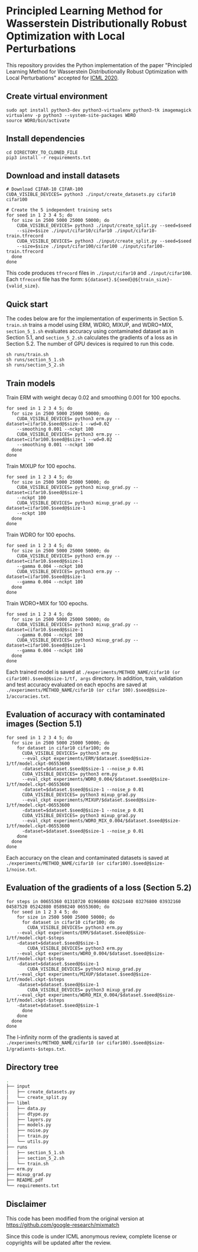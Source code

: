 
# Principled Learning Method for Wasserstein Distributionally Robust Optimization with Local Perturbations
This repository provides the Python implementation of the paper "Principled Learning Method for Wasserstein Distributionally Robust Optimization with Local Perturbations" accepted for [ICML 2020](https://icml.cc/Conferences/2020/AcceptedPapersInitial).

## Create virtual environment
```
sudo apt install python3-dev python3-virtualenv python3-tk imagemagick
virtualenv -p python3 --system-site-packages WDRO
source WDRO/bin/activate
```

## Install dependencies
```
cd DIRECTORY_TO_CLONED_FILE
pip3 install -r requirements.txt
```

## Download and install datasets
```
# Download CIFAR-10 CIFAR-100
CUDA_VISIBLE_DEVICES= python3 ./input/create_datasets.py cifar10 cifar100

# Create the 5 independent training sets
for seed in 1 2 3 4 5; do
  for size in 2500 5000 25000 50000; do
    CUDA_VISIBLE_DEVICES= python3 ./input/create_split.py --seed=$seed 
    --size=$size ./input/cifar10/cifar10 ./input/cifar10-train.tfrecord
    CUDA_VISIBLE_DEVICES= python3 ./input/create_split.py --seed=$seed 
    --size=$size ./input/cifar100/cifar100 ./input/cifar100-train.tfrecord
  done
done
```
This code produces `tfrecord` files in `./input/cifar10` and `./input/cifar100`.  Each `tfrecord` file has the form: `${dataset}.${seed}@${train_size}-{valid_size}`.

## Quick start
The codes below are for the implementation of experiments in Section 5. `train.sh` trains a model using ERM, WDRO, MIXUP, and WDRO+MIX, `section_5_1.sh` evaluates accuracy using contaminated dataset as in Section 5.1, and `section_5_2.sh` calculates the gradients of a loss as in Section 5.2. The number of GPU devices is required to run this code.
```
sh runs/train.sh
sh runs/section_5_1.sh
sh runs/section_5_2.sh
```


## Train models
Train ERM with weight decay 0.02 and smoothing 0.001 for 100 epochs.
```
for seed in 1 2 3 4 5; do
  for size in 2500 5000 25000 50000; do
    CUDA_VISIBLE_DEVICES= python3 erm.py --dataset=cifar10.$seed@$size-1 --wd=0.02 
    --smoothing 0.001 --nckpt 100
    CUDA_VISIBLE_DEVICES= python3 erm.py --dataset=cifar100.$seed@$size-1 --wd=0.02 
    --smoothing 0.001 --nckpt 100
  done
done
```

Train MIXUP for 100 epochs.
```
for seed in 1 2 3 4 5; do
  for size in 2500 5000 25000 50000; do
    CUDA_VISIBLE_DEVICES= python3 mixup_grad.py --dataset=cifar10.$seed@$size-1 
    --nckpt 100
    CUDA_VISIBLE_DEVICES= python3 mixup_grad.py --dataset=cifar100.$seed@$size-1 
    --nckpt 100
  done
done
```

Train WDRO for 100 epochs.
```
for seed in 1 2 3 4 5; do
  for size in 2500 5000 25000 50000; do
    CUDA_VISIBLE_DEVICES= python3 erm.py --dataset=cifar10.$seed@$size-1 
    --gamma 0.004 --nckpt 100
    CUDA_VISIBLE_DEVICES= python3 erm.py --dataset=cifar100.$seed@$size-1 
    --gamma 0.004 --nckpt 100
  done
done
```

Train WDRO+MIX for 100 epochs.
```
for seed in 1 2 3 4 5; do
  for size in 2500 5000 25000 50000; do
    CUDA_VISIBLE_DEVICES= python3 mixup_grad.py --dataset=cifar10.$seed@$size-1 
    --gamma 0.004 --nckpt 100
    CUDA_VISIBLE_DEVICES= python3 mixup_grad.py --dataset=cifar100.$seed@$size-1 
    --gamma 0.004 --nckpt 100
  done
done
```
Each trained model is saved at `./experiments/METHOD_NAME/cifar10 (or cifar100).$seed@$size-1/tf, args` directory. In addition, train, validation and test accuracy evaluated on each epochs are saved at `./experiments/METHOD_NAME/cifar10 (or cifar 100).$seed@$size-1/accuracies.txt`.


## Evaluation of accuracy with contaminated images (Section 5.1)
```
for seed in 1 2 3 4 5; do
  for size in 2500 5000 25000 50000; do
    for dataset in cifar10 cifar100; do
      CUDA_VISIBLE_DEVICES= python3 erm.py 
      --eval_ckpt experiments/ERM/$dataset.$seed@$size-1/tf/model.ckpt-06553600 
      -dataset=$dataset.$seed@$size-1 --noise_p 0.01
      CUDA_VISIBLE_DEVICES= python3 erm.py 
      --eval_ckpt experiments/WDRO_0.004/$dataset.$seed@$size-1/tf/model.ckpt-06553600 
      -dataset=$dataset.$seed@$size-1 --noise_p 0.01
      CUDA_VISIBLE_DEVICES= python3 mixup_grad.py 
      --eval_ckpt experiments/MIXUP/$dataset.$seed@$size-1/tf/model.ckpt-06553600 
      -dataset=$dataset.$seed@$size-1 --noise_p 0.01
      CUDA_VISIBLE_DEVICES= python3 mixup_grad.py 
      --eval_ckpt experiments/WDRO_MIX_0.004/$dataset.$seed@$size-1/tf/model.ckpt-06553600 
      -dataset=$dataset.$seed@$size-1 --noise_p 0.01
    done
  done
done
```
Each accuracy on the clean and contaminated datasets is saved at `./experiments/METHOD_NAME/cifar10 (or cifar100).$seed@$size-1/noise.txt`.

## Evaluation of the gradients of a loss (Section 5.2)
```
for steps in 00655360 01310720 01966080 02621440 03276800 03932160 04587520 05242880 05898240 06553600; do
  for seed in 1 2 3 4 5; do
    for size in 2500 5000 25000 50000; do
      for dataset in cifar10 cifar100; do
        CUDA_VISIBLE_DEVICES= python3 erm.py 
	--eval_ckpt experiments/ERM/$dataset.$seed@$size-1/tf/model.ckpt-$steps 
	-dataset=$dataset.$seed@$size-1
        CUDA_VISIBLE_DEVICES= python3 erm.py 
	--eval_ckpt experiments/WDRO_0.004/$dataset.$seed@$size-1/tf/model.ckpt-$steps 
	-dataset=$dataset.$seed@$size-1
        CUDA_VISIBLE_DEVICES= python3 mixup_grad.py 
	--eval_ckpt experiments/MIXUP/$dataset.$seed@$size-1/tf/model.ckpt-$steps 
	-dataset=$dataset.$seed@$size-1
        CUDA_VISIBLE_DEVICES= python3 mixup_grad.py 
	--eval_ckpt experiments/WDRO_MIX_0.004/$dataset.$seed@$size-1/tf/model.ckpt-$steps 
	-dataset=$dataset.$seed@$size-1
      done
    done
  done
done
```
The l-infinity norm of the gradients is saved at `./experiments/METHOD_NAME/cifar10 (or cifar100).$seed@$size-1/gradients-$steps.txt`.

## Directory tree

```bash
.
├── input
│   ├── create_datasets.py
│   └── create_split.py
├── libml
│   ├── data.py
│   ├── dtype.py
│   ├── layers.py
│   ├── models.py
│   ├── noise.py
│   ├── train.py
│   └── utils.py
├── runs
│   ├── section_5_1.sh
│   ├── section_5_2.sh
│   └── train.sh
├── erm.py
├── mixup_grad.py
├── README.pdf
└── requirements.txt
```

## Disclaimer
This code has been modified from the original version at https://github.com/google-research/mixmatch

Since this code is under ICML anonymous review, complete license or copyrights will be updated after the review.
